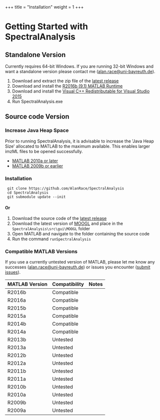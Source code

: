 +++
title = "Installation"
weight = 1
+++


# Getting Started with SpectralAnalysis

## Standalone Version

Currently requires 64-bit Windows. If you are running 32-bit Windows and want a standalone version please contact me (alan.race@uni-bayreuth.de).

1. Download and extract the zip file of the [latest release](https://github.com/AlanRace/SpectralAnalysis/releases)
2. Download and install the [R2016b (9.1) MATLAB Runtime](https://uk.mathworks.com/products/compiler/mcr/)
3. Download and install the [Visual C++ Redistributable for Visual Studio 2015](https://www.microsoft.com/en-us/download/details.aspx?id=48145)
4. Run SpectralAnalysis.exe 

## Source code Version

### Increase Java Heap Space
Prior to running SpectralAnalysis, it is advisable to increase the 'Java Heap Size' allocated to MATLAB to the maximum available. This enables larger imzML files to be opened successfully.

* [MATLAB 2010a or later](http://uk.mathworks.com/help/matlab/matlab_external/java-heap-memory-preferences.html)
* [MATLAB 2009b or earlier](https://uk.mathworks.com/matlabcentral/answers/92813-how-do-i-increase-the-heap-space-for-the-java-vm-in-matlab-6-0-r12-and-later-versions)


### Installation

     git clone https://github.com/AlanRace/SpectralAnalysis
     cd SpectralAnalysis
     git submodule update --init

#### Or

1. Download the source code of the [latest release](https://github.com/AlanRace/SpectralAnalysis/releases)
2. Download the latest version of [MOOGL](https://github.com/AlanRace/MOOGL/tree/develop) and place in the `SpectralAnalysis\src\gui\MOOGL` folder
2. Open MATLAB and navigate to the folder containing the source code 
3. Run the command `runSpectralAnalysis`

### Compatible MATLAB Versions

If you use a currently untested version of MATLAB, please let me know any successes (alan.race@uni-bayreuth.de) or issues you encounter ([submit issues](https://github.com/AlanRace/SpectralAnalysis/issues)).

| MATLAB Version | Compatibility        | Notes  |
| -------------- |-------------| -----|
| R2016b | Compatible |  |
| R2016a | Compatible |  |
| R2015b | Compatible |    |
| R2015a | Compatible |     |
| R2014b | Compatible |     |
| R2014a | Compatible |     |
| R2013b | Untested |     |
| R2013a | Untested |     |
| R2012b | Untested |     |
| R2012a | Untested |     |
| R2011b | Untested |     |
| R2011a | Untested |     |
| R2010b | Untested |     |
| R2010a | Untested |     |
| R2009b | Untested |     |
| R2009a | Untested |     |



